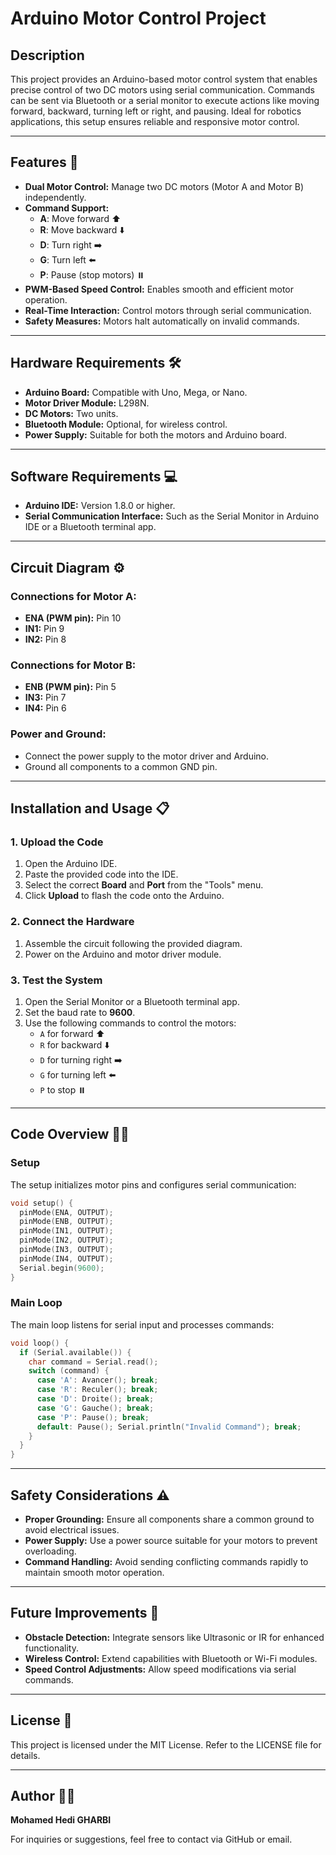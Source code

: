 # Arduino Motor Control Project

## Description
This project provides an Arduino-based motor control system that enables precise control of two DC motors using serial communication. Commands can be sent via Bluetooth or a serial monitor to execute actions like moving forward, backward, turning left or right, and pausing. Ideal for robotics applications, this setup ensures reliable and responsive motor control.

---

## Features 🚀
- **Dual Motor Control:** Manage two DC motors (Motor A and Motor B) independently.
- **Command Support:**
  - **A**: Move forward ⬆️
  - **R**: Move backward ⬇️
  - **D**: Turn right ➡️
  - **G**: Turn left ⬅️
  - **P**: Pause (stop motors) ⏸️
- **PWM-Based Speed Control:** Enables smooth and efficient motor operation.
- **Real-Time Interaction:** Control motors through serial communication.
- **Safety Measures:** Motors halt automatically on invalid commands.

---

## Hardware Requirements 🛠️
- **Arduino Board:** Compatible with Uno, Mega, or Nano.
- **Motor Driver Module:** L298N.
- **DC Motors:** Two units.
- **Bluetooth Module:** Optional, for wireless control.
- **Power Supply:** Suitable for both the motors and Arduino board.

---

## Software Requirements 💻
- **Arduino IDE:** Version 1.8.0 or higher.
- **Serial Communication Interface:** Such as the Serial Monitor in Arduino IDE or a Bluetooth terminal app.

---

## Circuit Diagram ⚙️
### Connections for Motor A:
- **ENA (PWM pin):** Pin 10
- **IN1:** Pin 9
- **IN2:** Pin 8

### Connections for Motor B:
- **ENB (PWM pin):** Pin 5
- **IN3:** Pin 7
- **IN4:** Pin 6

### Power and Ground:
- Connect the power supply to the motor driver and Arduino.
- Ground all components to a common GND pin.

---

## Installation and Usage 📋

### 1. Upload the Code
1. Open the Arduino IDE.
2. Paste the provided code into the IDE.
3. Select the correct **Board** and **Port** from the "Tools" menu.
4. Click **Upload** to flash the code onto the Arduino.

### 2. Connect the Hardware
1. Assemble the circuit following the provided diagram.
2. Power on the Arduino and motor driver module.

### 3. Test the System
1. Open the Serial Monitor or a Bluetooth terminal app.
2. Set the baud rate to **9600**.
3. Use the following commands to control the motors:
   - `A` for forward ⬆️
   - `R` for backward ⬇️
   - `D` for turning right ➡️
   - `G` for turning left ⬅️
   - `P` to stop ⏸️

---

## Code Overview 🧑‍💻

### Setup
The setup initializes motor pins and configures serial communication:
```cpp
void setup() {
  pinMode(ENA, OUTPUT);
  pinMode(ENB, OUTPUT);
  pinMode(IN1, OUTPUT);
  pinMode(IN2, OUTPUT);
  pinMode(IN3, OUTPUT);
  pinMode(IN4, OUTPUT);
  Serial.begin(9600);
}
```

### Main Loop
The main loop listens for serial input and processes commands:
```cpp
void loop() {
  if (Serial.available()) {
    char command = Serial.read();
    switch (command) {
      case 'A': Avancer(); break;
      case 'R': Reculer(); break;
      case 'D': Droite(); break;
      case 'G': Gauche(); break;
      case 'P': Pause(); break;
      default: Pause(); Serial.println("Invalid Command"); break;
    }
  }
}
```

---

## Safety Considerations ⚠️
- **Proper Grounding:** Ensure all components share a common ground to avoid electrical issues.
- **Power Supply:** Use a power source suitable for your motors to prevent overloading.
- **Command Handling:** Avoid sending conflicting commands rapidly to maintain smooth motor operation.

---

## Future Improvements 🌟
- **Obstacle Detection:** Integrate sensors like Ultrasonic or IR for enhanced functionality.
- **Wireless Control:** Extend capabilities with Bluetooth or Wi-Fi modules.
- **Speed Control Adjustments:** Allow speed modifications via serial commands.

---

## License 📜
This project is licensed under the MIT License. Refer to the LICENSE file for details.

---

## Author 👨‍💻
**Mohamed Hedi GHARBI**

For inquiries or suggestions, feel free to contact via GitHub or email.

